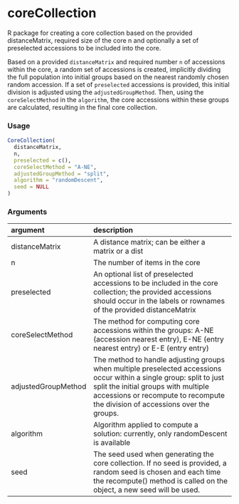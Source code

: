 # coreCollection

R package for creating a core collection based on the provided distanceMatrix, required size of the core n and optionally a set of preselected accessions to be included into the core.

Based on a provided `distanceMatrix` and required number `n` of accessions
within the core, a random set of accessions is created, implicitly dividing the full
population into initial groups based on the nearest randomly chosen random accession. If a
set of `preselected` accessions is provided, this initial division is adjusted using the
`adjustedGroupMethod`. Then, using the `coreSelectMethod` in the `algorithm`, the
core accessions within these groups are calculated, resulting in the final core collection.

### Usage

```R
CoreCollection(
  distanceMatrix,
  n,
  preselected = c(),
  coreSelectMethod = "A-NE",
  adjustedGroupMethod = "split",
  algorithm = "randomDescent",
  seed = NULL
)
```

### Arguments

| argument | description |
| :--- | :--- |
| distanceMatrix | A distance matrix; can be either a matrix or a dist|
|n | The number of items in the core|
| preselected	| An optional list of preselected accessions to be included in the core collection; the provided accessions should occur in the labels or rownames of the provided distanceMatrix |
| coreSelectMethod | The method for computing core accessions within the groups: A-NE (accession nearest entry), E-NE (entry nearest entry) or E-E (entry entry) |
| adjustedGroupMethod	| The method to handle adjusting groups when multiple preselected accessions occur within a single group: split to just split the initial groups with multiple accessions or recompute to recompute the division of accessions over the groups. |
| algorithm	| Algorithm applied to compute a solution: currently, only randomDescent is available |
| seed | The seed used when generating the core collection. If no seed is provided, a random seed is chosen and each time the recompute() method is called on the object, a new seed will be used. |
